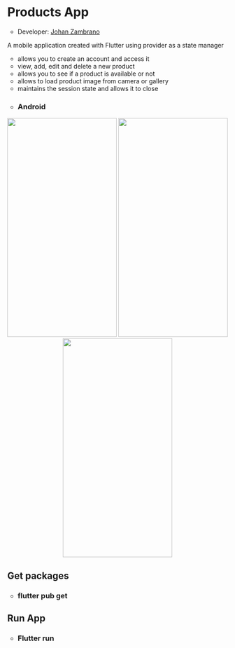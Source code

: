 <h1>Products App</h1>
<ul>
  <li type="circle">Developer: <a href="https://www.linkedin.com/in/johan-zambrano-b537501bb/">Johan Zambrano</a></li>
</ul>

A mobile application created with Flutter using provider as a state manager

<ul>
  <li type="circle">allows you to create an account and access it</li>
  <li type="circle">view, add, edit and delete a new product</li>
  <li type="circle">allows you to see if a product is available or not</li>
  <li type="circle">allows to load product image from camera or gallery</li>
  <li type="circle">maintains the session state and allows it to close</li>
</ul>

<ul>
  <li type="circle"><h3>Android</h3></li>
</ul>

<p align="center">
<img src="https://user-images.githubusercontent.com/25967495/134773205-3bc994fa-fc16-483a-bee3-9f0bd4d41a62.jpg" width="250" height="500">
<img src="https://user-images.githubusercontent.com/25967495/134773209-0f0d7c87-75f2-433f-a136-c223a6223100.jpg" width="250" height="500">
<img src="https://user-images.githubusercontent.com/25967495/134773227-dbf97796-7657-4387-a869-d6904b0511ad.jpg" width="250" height="500">
</p>

<h2>Get packages</h2>
<ul>
  <li type="circle"><h3>flutter pub get</h3></li>
</ul>

<h2>Run App</h2>
<ul>
  <li type="circle"><h3>Flutter run</h3></li>
</ul>
